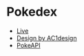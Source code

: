 # Pokedex

- [Live](https://js-pokedex-virid.vercel.app/)
- [Design by AC1design](https://dribbble.com/shots/15128634-Pokemon-Pokedex-Website-Redesign-Concept)
- [PokeAPI](https://pokeapi.co/)
